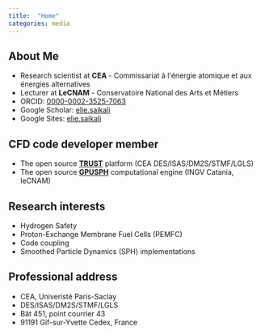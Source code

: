 ```yaml
---
title:  "Home"
categories: media
---
```


## **About Me**
- Research scientist at **CEA** - Commissariat à l'énergie atomique et aux énergies alternatives
- Lecturer at **LeCNAM** - Conservatoire National des Arts et Métiers
- ORCID: [0000-0002-3525-7063](https://orcid.org/0000-0002-3525-7063)
- Google Scholar: [elie.saikali](https://scholar.google.fr/citations?user=y7KK9cIAAAAJ&hl=en)
- Google Sites: [elie.saikali](https://sites.google.com/view/eliesaikali/home)

## **CFD code developer member**
- The open source [**TRUST**](https://github.com/cea-trust-platform/trust-code) platform (CEA DES/ISAS/DM2S/STMF/LGLS)
- The open source [**GPUSPH**](https://www.gpusph.org/) computational engine (INGV Catania, leCNAM)

## **Research interests**
- Hydrogen Safety
- Proton-Exchange Membrane Fuel Cells (PEMFC)
- Code coupling
- Smoothed Particle Dynamics (SPH) implementations

## **Professional address**
- CEA, Univeristé Paris-Saclay
- DES/ISAS/DM2S/STMF/LGLS
- Bât 451, point courrier 43
- 91191 Gif-sur-Yvette Cedex, France
